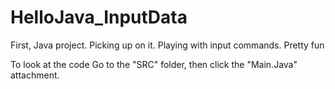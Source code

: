 # HelloJava_InputData
First, Java project. Picking up on it. Playing with input commands. Pretty fun

To look at the code Go to the "SRC" folder, then click the "Main.Java" attachment.
